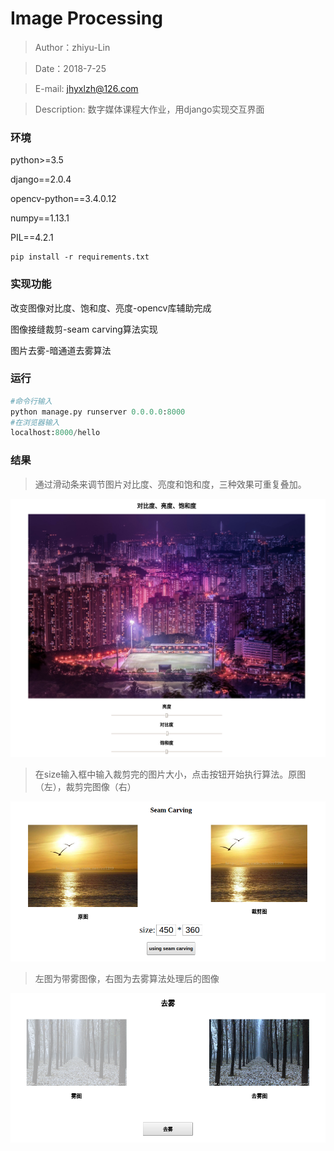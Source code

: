 # **Image Processing**

>Author：zhiyu-Lin

>Date：2018-7-25

>E-mail: jhyxlzh@126.com

>Description: 数字媒体课程大作业，用django实现交互界面

### 环境

python>=3.5

django==2.0.4

opencv-python==3.4.0.12

numpy==1.13.1

PIL==4.2.1

```shell
pip install -r requirements.txt
```

### 实现功能

改变图像对比度、饱和度、亮度-opencv库辅助完成

图像接缝裁剪-seam carving算法实现

图片去雾-暗通道去雾算法

### 运行

```python
#命令行输入
python manage.py runserver 0.0.0.0:8000
#在浏览器输入
localhost:8000/hello
```

### 结果

> 通过滑动条来调节图片对比度、亮度和饱和度，三种效果可重复叠加。

<img src="./static/img/1.png" />

> 在size输入框中输入裁剪完的图片大小，点击按钮开始执行算法。原图（左），裁剪完图像（右）

<img src="./static/img/2.png"/>

> 左图为带雾图像，右图为去雾算法处理后的图像

<img src="./static/img/3.png"/>



